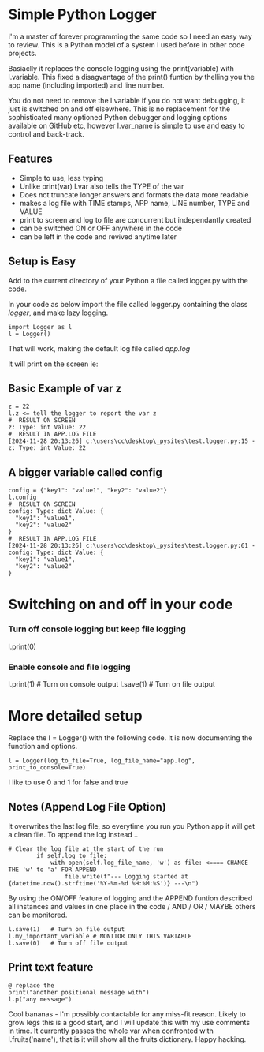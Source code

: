 # Simple Python Logger

I'm a master of forever programming the same code so I need an easy way to review.
This is a Python model of a system I used before in other code projects.

Basiaclly it replaces the console logging using the print(variable) with l.variable.
This fixed a disagvantage of the print() funtion by thelling you the app name (including imported) and line number.

You do not need to remove the l.variable if you do not want debugging, it just is switched on and off elsewhere.
This is no replacement for the sophisticated many optioned Python debugger and logging options available on GitHub etc, however l.var_name is simple to use and easy to control and back-track.

## Features
- Simple to use, less typing
- Unlike print(var) l.var also tells the TYPE of the var
- Does not truncate longer answers and formats the data more readable
- makes a log file with TIME stamps, APP name, LINE number, TYPE and VALUE
- print to screen and log to file are concurrent but independantly created
- can be switched ON or OFF anywhere in the code
- can be left in the code and revived anytime later 

## Setup is Easy

Add to the current directory of your Python a file called logger.py with the code.

In your code as below import the file called logger.py containing the class _logger_, and make lazy logging.

~~~
import Logger as l
l = Logger()
~~~

That will work, making the default log file called _app.log_

It will print on the screen ie:

## Basic Example of var z
~~~
z = 22
l.z <= tell the logger to report the var z
#  RESULT ON SCREEN
z: Type: int Value: 22
#  RESULT IN APP.LOG FILE
[2024-11-28 20:13:26] c:\users\cc\desktop\_pysites\test.logger.py:15 - z: Type: int Value: 22
~~~
## A bigger variable called config
~~~
config = {"key1": "value1", "key2": "value2"}
l.config
#  RESULT ON SCREEN
config: Type: dict Value: {
  "key1": "value1",
  "key2": "value2"
}
#  RESULT IN APP.LOG FILE
[2024-11-28 20:13:26] c:\users\cc\desktop\_pysites\test.logger.py:61 - config: Type: dict Value: {
  "key1": "value1",
  "key2": "value2"
}
~~~

# Switching on and off in your code

### Turn off console logging but keep file logging
l.print(0)

### Enable console and file logging
l.print(1)  # Turn on console output
l.save(1)   # Turn on file output

# More detailed setup
Replace the l = Logger() with the following code.  It is now documenting the function and options.
~~~
l = Logger(log_to_file=True, log_file_name="app.log", print_to_console=True)
~~~
I like to use 0 and 1 for false and true

## Notes (Append Log File Option)
It overwrites the last log file, so everytime you run you Python app it will get a clean file. To append the log instead ..
~~~
# Clear the log file at the start of the run
        if self.log_to_file:
            with open(self.log_file_name, 'w') as file: <==== CHANGE THE 'w' to 'a' FOR APPEND
                file.write(f"--- Logging started at {datetime.now().strftime('%Y-%m-%d %H:%M:%S')} ---\n")
~~~

By using the ON/OFF feature of logging and the APPEND funtion described all instances and values in one place in the code / AND / OR / MAYBE others can be monitored.

~~~
l.save(1)   # Turn on file output
l.my_important_variable # MONITOR ONLY THIS VARIABLE
l.save(0)   # Turn off file output
~~~
## Print text feature
~~~
@ replace the
print("another positional message with")
l.p("any message") 
~~~

Cool bananas - I'm possibly contactable for any miss-fit reason.
Likely to grow legs this is a good start, and I will update this with my use comments in time.
It currently passes the whole var when confronted with l.fruits('name'), that is it will show all the fruits dictionary.
Happy hacking.








